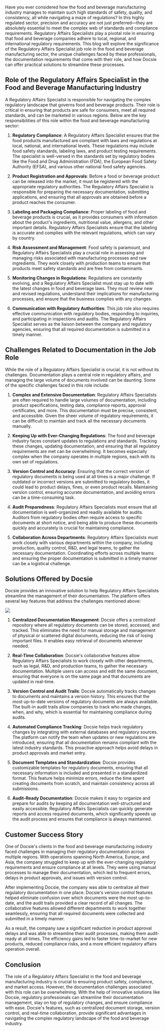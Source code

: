 Have you ever considered how the food and beverage manufacturing industry manages to maintain such high standards of safety, quality, and consistency, all while navigating a maze of regulations? In this highly regulated sector, precision and accuracy are not just preferred—they are absolutely essential to meet the complex web of standards and compliance requirements. Regulatory Affairs Specialists play a pivotal role in ensuring that food and beverage companies adhere to local, regional, and international regulatory requirements. This blog will explore the significance of the Regulatory Affairs Specialist job role in the food and beverage manufacturing sector, the unique challenges faced by these professionals, the documentation requirements that come with their role, and how Docsie can offer practical solutions to streamline these processes.

## Role of the Regulatory Affairs Specialist in the Food and Beverage Manufacturing Industry

A Regulatory Affairs Specialist is responsible for navigating the complex regulatory landscape that governs food and beverage products. Their role is critical in ensuring that products are safe for consumers, meet all required standards, and can be marketed in various regions. Below are the key responsibilities of this role within the food and beverage manufacturing sector:

1. **Regulatory Compliance**: A Regulatory Affairs Specialist ensures that the food products manufactured are compliant with laws and regulations at local, national, and international levels. These regulations may include food safety standards, labeling laws, and product testing requirements. The specialist is well-versed in the standards set by regulatory bodies like the Food and Drug Administration (FDA), the European Food Safety Authority (EFSA), and various other national food safety agencies.

2. **Product Registration and Approvals**: Before a food or beverage product can be released into the market, it must be registered with the appropriate regulatory authorities. The Regulatory Affairs Specialist is responsible for preparing the necessary documentation, submitting applications, and ensuring that all approvals are obtained before a product reaches the consumer.

3. **Labeling and Packaging Compliance**: Proper labeling of food and beverage products is crucial, as it provides consumers with information about the product's ingredients, nutritional value, allergens, and other important details. Regulatory Affairs Specialists ensure that the labeling is accurate and complies with the relevant regulations, which can vary by country.

4. **Risk Assessment and Management**: Food safety is paramount, and Regulatory Affairs Specialists play a crucial role in assessing and managing risks associated with manufacturing processes and raw ingredients. They work closely with production teams to ensure that products meet safety standards and are free from contaminants.

5. **Monitoring Changes in Regulations**: Regulations are constantly evolving, and a Regulatory Affairs Specialist must stay up to date with the latest changes in food and beverage laws. They must review new and revised regulations, understand their implications for manufacturing processes, and ensure that the business complies with any changes.

6. **Communication with Regulatory Authorities**: This job role also requires effective communication with regulatory bodies, responding to inquiries, and participating in inspections and audits. The Regulatory Affairs Specialist serves as the liaison between the company and regulatory agencies, ensuring that all required documentation is submitted in a timely manner.

## Challenges Related to Documentation in the Job Role

While the role of a Regulatory Affairs Specialist is crucial, it is not without its challenges. Documentation plays a central role in regulatory affairs, and managing the large volume of documents involved can be daunting. Some of the specific challenges faced in this role include:

1. **Complex and Extensive Documentation**: Regulatory Affairs Specialists are often required to handle large volumes of documentation, including product specifications, testing data, compliance reports, approval certificates, and more. This documentation must be precise, consistent, and accessible. Given the sheer volume of regulatory requirements, it can be difficult to maintain and track all the necessary documents manually.

2. **Keeping Up with Ever-Changing Regulations**: The food and beverage industry faces constant updates to regulations and standards. Tracking these changes, updating documentation, and ensuring that all regulatory requirements are met can be overwhelming. It becomes especially complex when the company operates in multiple regions, each with its own set of regulations.

3. **Version Control and Accuracy**: Ensuring that the correct version of regulatory documents is being used at all times is a major challenge. If outdated or incorrect versions are submitted to regulatory bodies, it could lead to product delays, fines, or even product recalls. Maintaining version control, ensuring accurate documentation, and avoiding errors can be a time-consuming task.

4. **Audit Preparedness**: Regulatory Affairs Specialists must ensure that all documentation is well-organized and readily available for audits. Auditors from regulatory bodies often require access to specific documents at short notice, and being able to produce these documents quickly and accurately is crucial for maintaining compliance.

5. **Collaboration Across Departments**: Regulatory Affairs Specialists must work closely with various departments within the company, including production, quality control, R&D, and legal teams, to gather the necessary documentation. Coordinating efforts across multiple teams and ensuring the proper documentation is submitted in a timely manner can be a logistical challenge.

## Solutions Offered by Docsie

Docsie provides an innovative solution to help Regulatory Affairs Specialists streamline the management of their documentation. The platform offers several key features that address the challenges mentioned above:

![](https://cdn.docsie.io/workspace_PxAvC1Uenuc7ad6H3/doc_wn84Jkoc6hIMTO2eE/file_qExKrkigm1iM8CxF8/image_2ddb26ec-2a4a-6705-91b6-6180ad01f5d7.jpg)

1. **Centralized Documentation Management**: Docsie offers a centralized repository where all regulatory documents can be stored, accessed, and tracked. This eliminates the need for manual storage and management of physical or scattered digital documents, reducing the risk of losing important files. It enables easy retrieval of documents whenever needed.

2. **Real-Time Collaboration**: Docsie's collaborative features allow Regulatory Affairs Specialists to work closely with other departments, such as legal, R&D, and production teams, to gather the necessary documentation. Multiple users can access and edit the same document, ensuring that everyone is on the same page and that documents are updated in real-time.

3. **Version Control and Audit Trails**: Docsie automatically tracks changes to documents and maintains a version history. This ensures that the most up-to-date versions of regulatory documents are always available. The built-in audit trails allow companies to track who made changes, when, and why, which is essential for maintaining compliance during audits.

4. **Automated Compliance Tracking**: Docsie helps track regulatory changes by integrating with external databases and regulatory sources. The platform can notify the team when updates or new regulations are introduced, ensuring that all documentation remains compliant with the latest industry standards. This proactive approach helps avoid delays in product approvals and market entry.

5. **Document Templates and Standardization**: Docsie provides customizable templates for regulatory documents, ensuring that all necessary information is included and presented in a standardized format. This feature helps minimize errors, reduce the time spent creating documents from scratch, and maintain consistency across all submissions.

6. **Audit-Ready Documentation**: Docsie makes it easy to organize and prepare for audits by keeping all documentation well-structured and easily accessible. Regulatory Affairs Specialists can quickly generate reports and access required documents, which significantly speeds up the audit process and ensures that compliance is always maintained.

## Customer Success Story

One of Docsie's clients in the food and beverage manufacturing industry faced challenges in managing their regulatory documentation across multiple regions. With operations spanning North America, Europe, and Asia, the company struggled to keep up with the ever-changing regulatory requirements and ensure compliance at all levels. They were using manual processes to manage their documentation, which led to frequent errors, delays in product approvals, and issues with version control.

After implementing Docsie, the company was able to centralize all their regulatory documentation in one place. Docsie's version control features helped eliminate confusion over which documents were the most up-to-date, and the audit trails provided a clear record of all changes. The collaborative features allowed different departments to work together seamlessly, ensuring that all required documents were collected and submitted in a timely manner.

As a result, the company saw a significant reduction in product approval delays and was able to streamline their audit processes, making them audit-ready at all times. The efficiency gains led to faster time-to-market for new products, reduced compliance risks, and a more efficient regulatory affairs operation overall.

## Conclusion

The role of a Regulatory Affairs Specialist in the food and beverage manufacturing industry is crucial to ensuring product safety, compliance, and market access. However, the documentation challenges associated with this role can be overwhelming. With the help of innovative solutions like Docsie, regulatory professionals can streamline their documentation management, stay on top of regulatory changes, and ensure compliance with ease. Docsie's features, such as centralized document storage, version control, and real-time collaboration, provide significant advantages in navigating the complex regulatory landscape of the food and beverage industry.
